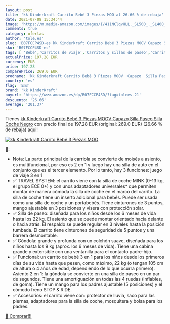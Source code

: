```yaml
---
layout: post
title: 'kk Kinderkraft Carrito Bebé 3 Piezas MOO al 26.66 % de rebaja'
date: 2021-07-08 15:34:44
image: 'https://m.media-amazon.com/images/I/411NClqvHLL._SL500_._SL400_.jpg'
comments: true
category: ofertas
author: 'tole.es'
slug: 'B07FCCP4SD-es kk Kinderkraft Carrito Bebé 3 Piezas MOOV Capazo Silla...'
sku: 'B07FCCP4SD-es'
tags: [ 'Bebé','Carritos de viaje','Carritos y sillas de paseo','Carritos, sillas de paseo y accesorios','bebé','kk kinderkraft', ]
actualPrice: 197.28 EUR
currency: EUR
price: 197.28
comparePrice: 269.0 EUR
prodname: 'kk Kinderkraft Carrito Bebé 3 Piezas MOOV  Capazo  Silla Paseo  Silla Coche  Negro'
country: 'es'
flag: '🇪🇸'
brand: 'kk KinderKraft'
buyurl: 'https://www.amazon.es/dp/B07FCCP4SD/?tag=tolees-21'
descuento: '26.66'
average: '201.37'
---
```


Tienes [kk Kinderkraft Carrito Bebé 3 Piezas MOOV  Capazo  Silla Paseo  Silla Coche  Negro](https://www.amazon.es/dp/B07FCCP4SD/?tag=tolees-21) con precio final de  197.28 EUR (original: 269.0 EUR) (26.66 %  de rebaja) aqui!

[![kk Kinderkraft Carrito Bebé 3 Piezas MOO](https://m.media-amazon.com/images/I/411NClqvHLL._SL500_._SL400_.jpg)](https://www.amazon.es/dp/B07FCCP4SD/?tag=tolees-21)

🔎:

- Nota: La parte principal de la carriola se convierte de moisés a asiento, es multifuncional, por eso es 2 en 1 y luego hay una silla de auto en el conjunto que es el tercer elemento. Por lo tanto, hay 3 funciones: juego de viaje 3 en 1
- ✅ TRAVEL SYSTEM: el carrito viene con la silla de coche MINK (0-13 kg, el grupo ECE 0+) y con unos adaptadores universales* que permiten montar de manera cómoda la silla de coche en el marco del carrito. La silla de coche tiene un inserto adicional para bebés. Puede ser usada como una silla de coche y un portabebés. Tiene cinturones de 3 puntos, mango ajustable en 3 posiciones y visera con protección solar.
- ✅ Silla de paseo: diseñada para los niños desde los 6 meses de vida hasta los 22 kg. El asiento que se puede montar orientado hacia delante o hacia atrás. El respaldo se puede regular en 3 niveles hasta la posición tumbada. El carrito tiene cinturones de seguridad de 5 puntos y una barrera desmontable.
- ✅ Góndola: grande y profunda con un colchón suave, diseñada para los niños hasta los 9 kg (aprox. los 6 meses de vida). Tiene una cabina grande y extensible con una ventanilla para el contacto padre-hijo.
- ✅ Funcional: un carrito de bebé 3 en 1 para los niños desde los primeros días de su vida hasta que pesen, como máximo, 22 kg (o tengan 105 cm de altura o 4 años de edad, dependiendo de lo que ocurra primero). Asiento 2 en 1: la góndola se convierte en una silla de paseo en un par de segundos. Tiene una amortiguación en todas las 4 ruedas (inflables, de goma). Tiene un mango para los padres ajustable (5 posiciones) y el cómodo freno STOP & RIDE.
- ✅ Accesorios: el carrito viene con: protector de lluvia, saco para las piernas, adaptadores para la silla de coche, mosquitera y bolsa para los padres.

[🛒 Comprar!!!](https://www.amazon.es/dp/B07FCCP4SD/?tag=tolees-21)
